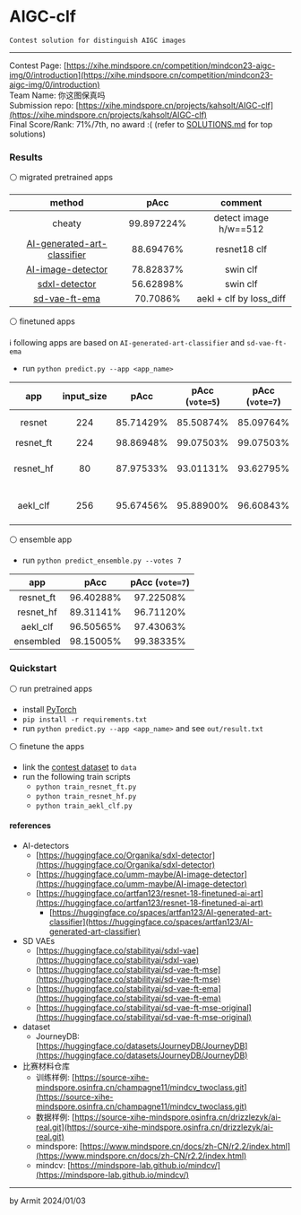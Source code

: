# AIGC-clf

    Contest solution for distinguish AIGC images

----

Contest Page: [https://xihe.mindspore.cn/competition/mindcon23-aigc-img/0/introduction](https://xihe.mindspore.cn/competition/mindcon23-aigc-img/0/introduction)  
Team Name: 你这图保真吗  
Submission repo: [https://xihe.mindspore.cn/projects/kahsolt/AIGC-clf](https://xihe.mindspore.cn/projects/kahsolt/AIGC-clf)  
Final Score/Rank: 71%/7th, no award :( (refer to [SOLUTIONS.md](SOLUTIONS.md) for top solutions)

### Results

⚪ migrated pretrained apps

| method | pAcc | comment |
| :-: | :-: | :-: |
| cheaty | 99.897224% | detect image h/w==512 |
| [AI-generated-art-classifier](https://huggingface.co/spaces/artfan123/AI-generated-art-classifier) | 88.69476% | resnet18 clf |
| [AI-image-detector](https://huggingface.co/umm-maybe/AI-image-detector) | 78.82837% | swin clf |
| [sdxl-detector](https://huggingface.co/Organika/sdxl-detector) | 56.62898% | swin clf |
| [sd-vae-ft-ema](https://huggingface.co/stabilityai/sd-vae-ft-ema) | 70.7086% | aekl + clf by loss_diff |

⚪ finetuned apps

ℹ following apps are based on `AI-generated-art-classifier` and `sd-vae-ft-ema`

- run `python predict.py --app <app_name>`

| app |  input_size | pAcc | pAcc (`vote=5`) | pAcc (`vote=7`) | comment |
| :-: | :-: | :-: | :-: | :-: | :-: |
| resnet    | 224 | 85.71429% | 85.50874% | 85.09764% | migrated baseline |
| resnet_ft | 224 | 98.86948% | 99.07503% | 99.07503% | finetune |
| resnet_hf | 80  | 87.97533% | 93.01131% | 93.62795% | retrain from pretrained |
| aekl_clf  | 256 | 95.67456% | 95.88900% | 96.60843% | finetune from pretrained |

⚪ ensemble app

- run `python predict_ensemble.py --votes 7`

| app | pAcc  | pAcc (`vote=7`) |
| :-: | :-: | :-: |
| resnet_ft | 96.40288% | 97.22508% |
| resnet_hf | 89.31141% | 96.71120% |
| aekl_clf  | 96.50565% | 97.43063% |
| ensembled | 98.15005% | 99.38335% |


### Quickstart

⚪ run pretrained apps

- install [PyTorch](https://pytorch.org/get-started/locally/)
- `pip install -r requirements.txt`
- run `python predict.py --app <app_name>` and see `out/result.txt`

⚪ finetune the apps

- link the [contest dataset](https://xihe.mindspore.cn/datasets/drizzlezyk/ai-real/tree/image) to `data`
- run the following train scripts
  - `python train_resnet_ft.py`
  - `python train_resnet_hf.py`
  - `python train_aekl_clf.py`


#### references

- AI-detectors
  - [https://huggingface.co/Organika/sdxl-detector](https://huggingface.co/Organika/sdxl-detector)
  - [https://huggingface.co/umm-maybe/AI-image-detector](https://huggingface.co/umm-maybe/AI-image-detector)
  - [https://huggingface.co/artfan123/resnet-18-finetuned-ai-art](https://huggingface.co/artfan123/resnet-18-finetuned-ai-art)
    - [https://huggingface.co/spaces/artfan123/AI-generated-art-classifier](https://huggingface.co/spaces/artfan123/AI-generated-art-classifier)
- SD VAEs
  - [https://huggingface.co/stabilityai/sdxl-vae](https://huggingface.co/stabilityai/sdxl-vae)
  - [https://huggingface.co/stabilityai/sd-vae-ft-mse](https://huggingface.co/stabilityai/sd-vae-ft-mse)
  - [https://huggingface.co/stabilityai/sd-vae-ft-ema](https://huggingface.co/stabilityai/sd-vae-ft-ema)
  - [https://huggingface.co/stabilityai/sd-vae-ft-mse-original](https://huggingface.co/stabilityai/sd-vae-ft-mse-original)
- dataset
  - JourneyDB: [https://huggingface.co/datasets/JourneyDB/JourneyDB](https://huggingface.co/datasets/JourneyDB/JourneyDB)
- 比赛材料仓库
  - 训练样例: [https://source-xihe-mindspore.osinfra.cn/champagne11/mindcv_twoclass.git](https://source-xihe-mindspore.osinfra.cn/champagne11/mindcv_twoclass.git)
  - 数据样例: [https://source-xihe-mindspore.osinfra.cn/drizzlezyk/ai-real.git](https://source-xihe-mindspore.osinfra.cn/drizzlezyk/ai-real.git)
  - mindspore: [https://www.mindspore.cn/docs/zh-CN/r2.2/index.html](https://www.mindspore.cn/docs/zh-CN/r2.2/index.html)
  - mindcv: [https://mindspore-lab.github.io/mindcv/](https://mindspore-lab.github.io/mindcv/)

----
by Armit
2024/01/03
